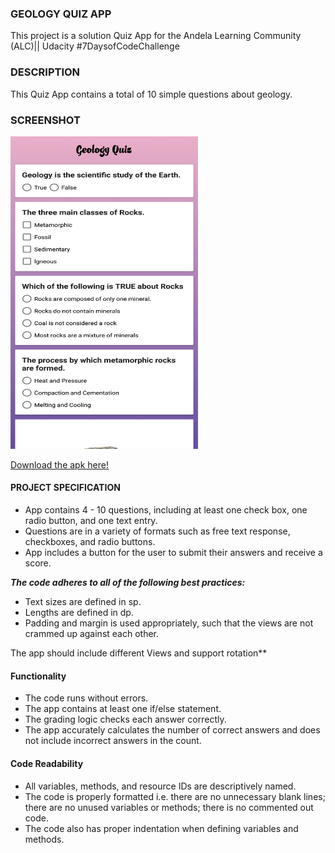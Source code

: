 <h3>GEOLOGY QUIZ APP</h3>

This project is a solution Quiz App for the Andela Learning Community (ALC)|| Udacity #7DaysofCodeChallenge

<h3>DESCRIPTION</h3>

 This Quiz App contains a total of 10 simple questions about geology.
 
 <h3>SCREENSHOT</h3>
 <img src="https://github.com/NtaoMoloi/QuizApp/blob/master/screenshots/Screenshot_new.png" width="300" height="500">
 
<a href="https://drive.google.com/open?id=1tDQqSXG7IEjKbIJLLJcWo8Msm8qJdeO4">Download the apk here!</a>
 
<h4>PROJECT SPECIFICATION</h4>

- App contains 4 - 10 questions, including at least one check box, one radio button, and one text entry.
- Questions are in a variety of formats such as free text response, checkboxes, and radio buttons.
- App includes a button for the user to submit their answers and receive a score.

***The code adheres to all of the following best practices:***

- Text sizes are defined in sp.
- Lengths are defined in dp.
- Padding and margin is used appropriately, such that the views are not crammed up against each other.

The app should include different Views and support rotation**

<h4>Functionality</h4>

- The code runs without errors.
- The app contains at least one if/else statement.
- The grading logic checks each answer correctly.
- The app accurately calculates the number of correct answers and does not include incorrect answers in the count.

<h4>Code Readability</h4>

- All variables, methods, and resource IDs are descriptively named.
- The code is properly formatted i.e. there are no unnecessary blank lines; there are no unused variables or methods; there is no commented out code.
- The code also has proper indentation when defining variables and methods.
